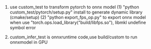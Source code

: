 1. use custom_test to transform pytorch to onnx model 
    (1) "python custom_test/pytorch/setup.py" install to generate dynamic library (cmake/setup)
    (2)  "python  export_fps_op.py" to  export onnx model 
    when use "torch.ops.load_library("build/libfps.so"), libmkl undefine symbol error
    
2. custom_infer_test is onnxruntime code,use build/custom to run onnxmodel in GPU